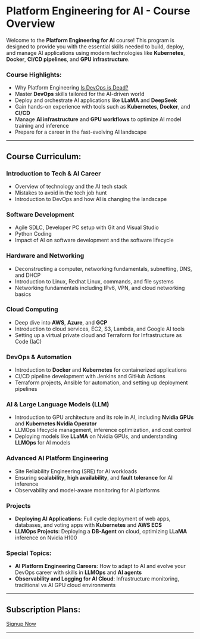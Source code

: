 

# **Platform Engineering for AI - Course Overview**

Welcome to the **Platform Engineering for AI** course! This program is designed to provide you with the essential skills needed to build, deploy, and manage AI applications using modern technologies like **Kubernetes**, **Docker**, **CI/CD pipelines**, and **GPU infrastructure**.

### **Course Highlights:**

* Why Platform Engineering [Is DevOps is Dead?](https://youtu.be/07gEMmdw62I?si=p9obR7IqkpdMeX0z)
* Master **DevOps** skills tailored for the AI-driven world
* Deploy and orchestrate AI applications like **LLaMA** and **DeepSeek**
* Gain hands-on experience with tools such as **Kubernetes**, **Docker**, and **CI/CD**
* Manage **AI infrastructure** and **GPU workflows** to optimize AI model training and inference
* Prepare for a career in the fast-evolving AI landscape

---

## **Course Curriculum:**

### **Introduction to Tech & AI Career**

* Overview of technology and the AI tech stack
* Mistakes to avoid in the tech job hunt
* Introduction to DevOps and how AI is changing the landscape

### **Software Development**

* Agile SDLC, Developer PC setup with Git and Visual Studio
* Python Coding
* Impact of AI on software development and the software lifecycle

### **Hardware and Networking**

* Deconstructing a computer, networking fundamentals, subnetting, DNS, and DHCP
* Introduction to Linux, Redhat Linux, commands, and file systems
* Networking fundamentals including IPv6, VPN, and cloud networking basics

### **Cloud Computing**

* Deep dive into **AWS**, **Azure**, and **GCP**
* Introduction to cloud services, EC2, S3, Lambda, and Google AI tools
* Setting up a virtual private cloud and Terraform for Infrastructure as Code (IaC)

### **DevOps & Automation**

* Introduction to **Docker** and **Kubernetes** for containerized applications
* CI/CD pipeline development with Jenkins and GitHub Actions
* Terraform projects, Ansible for automation, and setting up deployment pipelines

### **AI & Large Language Models (LLM)**

* Introduction to GPU architecture and its role in AI, including **Nvidia GPUs** and **Kubernetes Nvidia Operator**
* LLMOps lifecycle management, inference optimization, and cost control
* Deploying models like **LLaMA** on Nvidia GPUs, and understanding **LLMOps** for AI models

### **Advanced AI Platform Engineering**

* Site Reliability Engineering (SRE) for AI workloads
* Ensuring **scalability**, **high availability**, and **fault tolerance** for AI inference
* Observability and model-aware monitoring for AI platforms

### **Projects**

* **Deploying AI Applications**: Full cycle deployment of web apps, databases, and voting apps with **Kubernetes** and **AWS ECS**
* **LLMOps Projects**: Deploying a **DB-Agent** on cloud, optimizing **LLaMA** inference on Nvidia H100

### **Special Topics:**

* **AI Platform Engineering Careers**: How to adapt to AI and evolve your DevOps career with skills in **LLMOps** and **AI agents**
* **Observability and Logging for AI Cloud**: Infrastructure monitoring, traditional vs AI GPU cloud environments

---

## **Subscription Plans:**

[Signup Now](https://becloudready.teachable.com/p/ai-platform-engineer)

---



